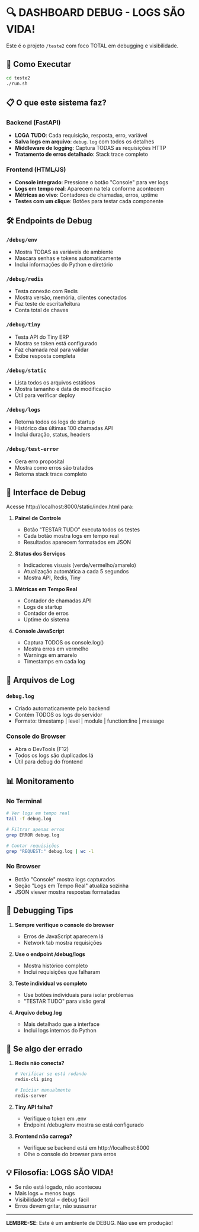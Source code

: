 # 🔍 DASHBOARD DEBUG - LOGS SÃO VIDA!

Este é o projeto `/teste2` com foco TOTAL em debugging e visibilidade.

## 🚀 Como Executar

```bash
cd teste2
./run.sh
```

## 📋 O que este sistema faz?

### Backend (FastAPI)
- **LOGA TUDO**: Cada requisição, resposta, erro, variável
- **Salva logs em arquivo**: `debug.log` com todos os detalhes
- **Middleware de logging**: Captura TODAS as requisições HTTP
- **Tratamento de erros detalhado**: Stack trace completo

### Frontend (HTML/JS)
- **Console integrado**: Pressione o botão "Console" para ver logs
- **Logs em tempo real**: Aparecem na tela conforme acontecem
- **Métricas ao vivo**: Contadores de chamadas, erros, uptime
- **Testes com um clique**: Botões para testar cada componente

## 🛠️ Endpoints de Debug

### `/debug/env`
- Mostra TODAS as variáveis de ambiente
- Mascara senhas e tokens automaticamente
- Inclui informações do Python e diretório

### `/debug/redis`
- Testa conexão com Redis
- Mostra versão, memória, clientes conectados
- Faz teste de escrita/leitura
- Conta total de chaves

### `/debug/tiny`
- Testa API do Tiny ERP
- Mostra se token está configurado
- Faz chamada real para validar
- Exibe resposta completa

### `/debug/static`
- Lista todos os arquivos estáticos
- Mostra tamanho e data de modificação
- Útil para verificar deploy

### `/debug/logs`
- Retorna todos os logs de startup
- Histórico das últimas 100 chamadas API
- Inclui duração, status, headers

### `/debug/test-error`
- Gera erro proposital
- Mostra como erros são tratados
- Retorna stack trace completo

## 🎯 Interface de Debug

Acesse http://localhost:8000/static/index.html para:

1. **Painel de Controle**
   - Botão "TESTAR TUDO" executa todos os testes
   - Cada botão mostra logs em tempo real
   - Resultados aparecem formatados em JSON

2. **Status dos Serviços**
   - Indicadores visuais (verde/vermelho/amarelo)
   - Atualização automática a cada 5 segundos
   - Mostra API, Redis, Tiny

3. **Métricas em Tempo Real**
   - Contador de chamadas API
   - Logs de startup
   - Contador de erros
   - Uptime do sistema

4. **Console JavaScript**
   - Captura TODOS os console.log()
   - Mostra erros em vermelho
   - Warnings em amarelo
   - Timestamps em cada log

## 🔧 Arquivos de Log

### `debug.log`
- Criado automaticamente pelo backend
- Contém TODOS os logs do servidor
- Formato: timestamp | level | module | function:line | message

### Console do Browser
- Abra o DevTools (F12)
- Todos os logs são duplicados lá
- Útil para debug do frontend

## 📊 Monitoramento

### No Terminal
```bash
# Ver logs em tempo real
tail -f debug.log

# Filtrar apenas erros
grep ERROR debug.log

# Contar requisições
grep "REQUEST:" debug.log | wc -l
```

### No Browser
- Botão "Console" mostra logs capturados
- Seção "Logs em Tempo Real" atualiza sozinha
- JSON viewer mostra respostas formatadas

## 🚨 Debugging Tips

1. **Sempre verifique o console do browser**
   - Erros de JavaScript aparecem lá
   - Network tab mostra requisições

2. **Use o endpoint /debug/logs**
   - Mostra histórico completo
   - Inclui requisições que falharam

3. **Teste individual vs completo**
   - Use botões individuais para isolar problemas
   - "TESTAR TUDO" para visão geral

4. **Arquivo debug.log**
   - Mais detalhado que a interface
   - Inclui logs internos do Python

## 🔴 Se algo der errado

1. **Redis não conecta?**
   ```bash
   # Verificar se está rodando
   redis-cli ping
   
   # Iniciar manualmente
   redis-server
   ```

2. **Tiny API falha?**
   - Verifique o token em .env
   - Endpoint /debug/env mostra se está configurado

3. **Frontend não carrega?**
   - Verifique se backend está em http://localhost:8000
   - Olhe o console do browser para erros

## 💡 Filosofia: LOGS SÃO VIDA!

- Se não está logado, não aconteceu
- Mais logs = menos bugs
- Visibilidade total = debug fácil
- Erros devem gritar, não sussurrar

---

**LEMBRE-SE**: Este é um ambiente de DEBUG. Não use em produção!